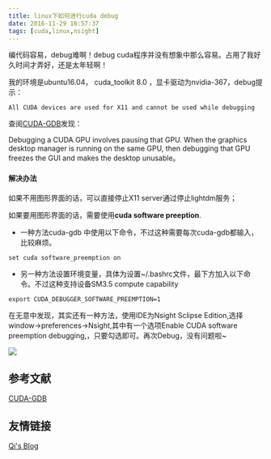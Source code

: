 ```yaml
---
title: linux下如何进行cuda debug
date: 2016-11-29 16:57:37
tags: [cuda,linux,nsight]
---
```


编代码容易，debug难啊！debug cuda程序并没有想象中那么容易。占用了我好久时间才弄好，还是太年轻啊！

我的环境是ubuntu16.04， cuda_toolkit 8.0 ，显卡驱动为nvidia-367，debug提示：

```
All CUDA devices are used for X11 and cannot be used while debugging
```

查阅[CUDA-GDB](http://docs.nvidia.com/cuda/cuda-gdb/index.html#using-debugger)发现：

Debugging a CUDA GPU involves pausing that GPU. When the graphics desktop manager is running on the same GPU, then debugging that GPU freezes the GUI and makes the desktop unusable。

#### **解决办法**

如果不用图形界面的话，可以直接停止X11 server通过停止lightdm服务；

如果要用图形界面的话，需要使用**cuda software preeption**.

<!--more-->

- 一种方法cuda-gdb 中使用以下命令，不过这种需要每次cuda-gdb都输入，比较麻烦。

```shell
set cuda software_preemption on
```

- 另一种方法设置环境变量，具体为设置~/.bashrc文件，最下方加入以下命令。不过这种支持设备SM3.5 compute capability 

```shell
export CUDA_DEBUGGER_SOFTWARE_PREEMPTION=1
```

在无意中发现，其实还有一种方法，使用IDE为Nsight Sclipse Edition,选择 window->preferences->Nsight,其中有一个选项Enable CUDA software preemption debugging,，只要勾选即可。再次Debug，没有问题啦~

![](http://ohjnxvaxm.bkt.clouddn.com/cuda-debug.png)



## 参考文献

[CUDA-GDB](http://docs.nvidia.com/cuda/cuda-gdb/index.html#axzz4Rf6hshHG)

## 友情链接

[Qi's Blog ](https://nextinnovationucas.github.io/)